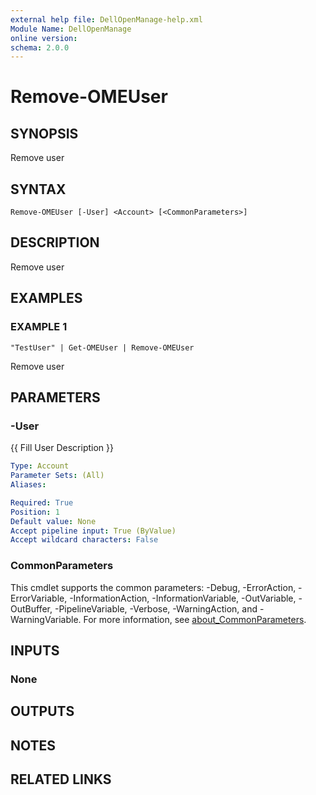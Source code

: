 ```yaml
---
external help file: DellOpenManage-help.xml
Module Name: DellOpenManage
online version:
schema: 2.0.0
---
```


# Remove-OMEUser

## SYNOPSIS
Remove user

## SYNTAX

```
Remove-OMEUser [-User] <Account> [<CommonParameters>]
```

## DESCRIPTION
Remove user

## EXAMPLES

### EXAMPLE 1
```
"TestUser" | Get-OMEUser | Remove-OMEUser
```

Remove user

## PARAMETERS

### -User
{{ Fill User Description }}

```yaml
Type: Account
Parameter Sets: (All)
Aliases:

Required: True
Position: 1
Default value: None
Accept pipeline input: True (ByValue)
Accept wildcard characters: False
```

### CommonParameters
This cmdlet supports the common parameters: -Debug, -ErrorAction, -ErrorVariable, -InformationAction, -InformationVariable, -OutVariable, -OutBuffer, -PipelineVariable, -Verbose, -WarningAction, and -WarningVariable. For more information, see [about_CommonParameters](http://go.microsoft.com/fwlink/?LinkID=113216).

## INPUTS

### None
## OUTPUTS

## NOTES

## RELATED LINKS
